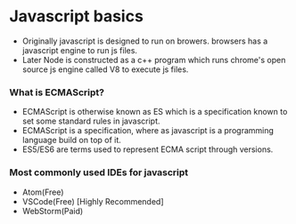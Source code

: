 # Javascript basics
- Originally javascript is designed to run on browers. browsers has a javascript engine to run js files.
- Later Node is constructed as a c++ program which runs chrome's open source js engine called V8 to execute js files.

### What is ECMAScript?
- ECMAScript is otherwise known as ES which is a specification known to set some standard rules in javascript.
- ECMAScript is a specification, where as javascript is a programming language build on top of it.
- ES5/ES6 are terms used to represent ECMA script through versions.

### Most commonly used IDEs for javascript
- Atom(Free)
- VSCode(Free) [Highly Recommended]
- WebStorm(Paid)


